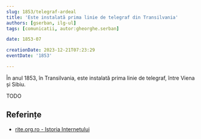```yaml
---
slug: 1853/telegraf-ardeal
title: 'Este instalată prima linie de telegraf din Transilvania'
authors: [gserban, ilg-ul]
tags: [comunicatii, autor:gheorghe.serban]

date: 1853-07

creationDate: 2023-12-21T07:23:29
eventDate: '1853'

---
```


În anul 1853, în Transilvania, este instalată prima linie de telegraf,
între Viena și Sibiu.

<!-- truncate -->

TODO

## Referințe

- [rite.org.ro - Istoria Internetului](https://rite.org.ro/istoria-internetului/)
